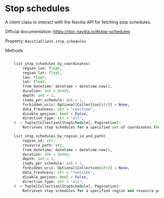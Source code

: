 # Stop schedules

A client class to interact with the Navitia API for fetching stop schedules.

Official documentation: <https://doc.navitia.io/#stop-schedules>

Property: `NavitiaClient.stop_schedules`

Methods

```python

    list_stop_schedules_by_coordinates(
        region_lon: float,
        region_lat: float,
        lon: float,
        lat: float,
        from_datetime: datetime = datetime.now(),
        duration: int = 86400,
        depth: int = 1,
        items_per_schedule: int = 1,
        forbidden_uris: Optional[Collection[str]] = None,
        data_freshness: str = "realtime",
        disable_geojson: bool = False,
        direction_type: str = "all",
    ) -> Tuple[Collection[StopSchedule], Pagination]:
        Retrieves stop schedules for a specified set of coordinates from the Navitia API.

    list_stop_schedules_by_region_id_and_path(
        region_id: str,
        resource_path: str,
        from_datetime: datetime = datetime.now(),
        duration: int = 86400,
        depth: int = 1,
        items_per_schedule: int = 1,
        forbidden_uris: Optional[Collection[str]] = None,
        data_freshness: str = "realtime",
        disable_geojson: bool = False,
        direction_type: str = "all",
    ) -> Tuple[Collection[StopSchedule], Pagination]:
        Retrieves stop schedules for a specified region and resource path from the Navitia API.

```
